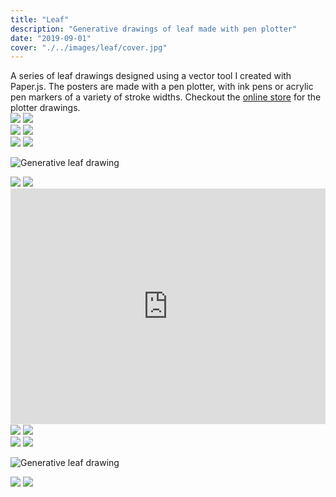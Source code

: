 ```yaml
---
title: "Leaf"
description: "Generative drawings of leaf made with pen plotter"
date: "2019-09-01"
cover: "./../images/leaf/cover.jpg"
---
```

<div class="text">
A series of leaf drawings designed using a vector tool I created with Paper.js. The posters are made with a pen plotter, with ink pens or acrylic pen markers of a variety of stroke widths. Checkout the <a href="http://store.yuinchien.com" href="_blank">online store</a> for the plotter drawings.
</div>

<div class="row two">
  <img src="./../images/leaf/DO01000401_4x3.jpg" />
  <img src="./../images/leaf/L1000370.jpg" />
</div>

<div class="row two">
  <img src="./../images/leaf/L1000372.jpg" />
  <img src="./../images/leaf/L1000374.jpg" />
</div>

<div class="row two">
  <img src="./../images/leaf/DO01000358_4x3.jpg" />
  <img src="./../images/leaf/L1000406 (1).JPG" />
</div>

![Generative leaf drawing](./../images/leaf/L1000437.jpg)

<div class="row two">
  <img src="./../images/leaf/L1000417-4.jpg" />
  <img src="./../images/leaf/MVIMG_20190824_095319.jpg" />
</div>

<div class="video"><div style="padding:74.9% 0 0 0;position:relative;"><iframe src="https://player.vimeo.com/video/390640751?title=0&byline=0&portrait=0" style="position:absolute;top:0;left:0;width:100%;height:100%;" frameborder="0" allow="autoplay; fullscreen" allowfullscreen></iframe></div><script src="https://player.vimeo.com/api/player.js"></script></div>

<div class="row two">
  <img src="./../images/leaf/L1000319.JPG" />
  <img src="./../images/leaf/DO01000853.jpeg" />
</div>

<div class="row two">
  <img src="./../images/leaf/L1000307.jpg" />
  <img src="./../images/leaf/L1000158.jpeg" />
</div>

![Generative leaf drawing](./../images/leaf/DO01000925.jpg)

<div class="row two">
  <img src="./../images/leaf/DO01000867.JPG" />
  <img src="./../images/leaf/DO01000863.JPG" />
</div>
